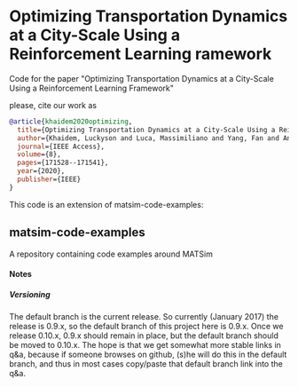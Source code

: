 # Optimizing Transportation Dynamics at a City-Scale Using a Reinforcement Learning ramework

Code for the paper "Optimizing Transportation Dynamics at a City-Scale Using a Reinforcement Learning Framework" 

please, cite our work as 

```bibtex
@article{khaidem2020optimizing,
  title={Optimizing Transportation Dynamics at a City-Scale Using a Reinforcement Learning Framework},
  author={Khaidem, Luckyson and Luca, Massimiliano and Yang, Fan and Anand, Ankit and Lepri, Bruno and Dong, Wen},
  journal={IEEE Access},
  volume={8},
  pages={171528--171541},
  year={2020},
  publisher={IEEE}
}
```

This code is an extension of matsim-code-examples:

## matsim-code-examples
A repository containing code examples around MATSim

#### Notes

##### Versioning

The default branch is the current release.  So currently (January 2017) the release is 0.9.x, so the default branch of this project here is 0.9.x.  Once we release 0.10.x, 0.9.x should remain in place, but the default branch should be moved to 0.10.x.  The hope is that we get somewhat more stable links in q&a, because if someone browses on github, (s)he will do this in the default branch, and thus in most cases copy/paste that default branch link into the q&a.
